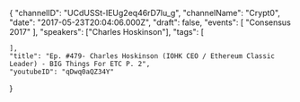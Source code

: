 {
    "channelID": "UCdUSSt-IEUg2eq46rD7lu_g",
    "channelName": "Crypt0",
    "date": "2017-05-23T20:04:06.000Z",
    "draft": false,
    "events": [
        "Consensus 2017"
    ],
    "speakers": ["Charles Hoskinson"],
    "tags": [

    ],
    "title": "Ep. #479- Charles Hoskinson (IOHK CEO / Ethereum Classic Leader) - BIG Things For ETC P. 2",
    "youtubeID": "qDwq0aQZ34Y"
}
